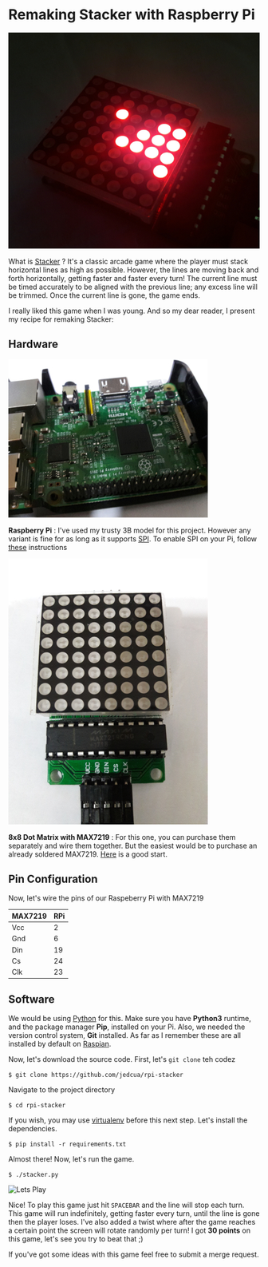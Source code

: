 # Remaking Stacker with Raspberry Pi

![Preview](../img/rpi-stacker/preview.jpg)

What is [Stacker](https://en.wikipedia.org/wiki/Stacker_(arcade_game)) ? It's a classic arcade game where the player must stack horizontal lines as high as possible. However, the lines are moving back and forth horizontally, getting faster and faster every turn! The current line must be timed accurately to be aligned with the previous line; any excess line will be trimmed. Once the current line is gone, the game ends.

I really liked this game when I was young. And so my dear reader, I present my recipe for remaking Stacker:

## Hardware
![Raspberry Pi](../img/rpi-stacker/raspberry-pi.jpg)

**Raspberry Pi** : I've used my trusty 3B model for this project. However any variant is fine for as long as it supports [SPI](https://www.raspberrypi.org/documentation/hardware/raspberrypi/spi/README.md). To enable SPI on your Pi, follow [these](https://learn.sparkfun.com/tutorials/raspberry-pi-spi-and-i2c-tutorial/all#spi-on-pi) instructions

![Dot Matrix](../img/rpi-stacker/dot-matrix.jpg)

**8x8 Dot Matrix with MAX7219** : For this one, you can purchase them separately and wire them together. But the easiest would be to purchase an already soldered MAX7219. [Here](https://www.amazon.com/s?k=max7219) is a good start.

## Pin Configuration
Now, let's wire the pins of our Raspeberry Pi with MAX7219

|MAX7219 |RPi|
|--------|---|
|Vcc     |  2|
|Gnd     |  6|
|Din     | 19|
|Cs      | 24|
|Clk     | 23|


## Software
We would be using [Python](https://www.python.org/) for this. Make sure you have **Python3** runtime, and the package manager **Pip**, installed on your Pi. Also, we needed the version control system, **Git** installed. As far as I remember these are all installed by default on [Raspian](https://www.raspberrypi.org/downloads/raspbian).

Now, let's download the source code. First, let's `git clone` teh codez

```
$ git clone https://github.com/jedcua/rpi-stacker
```

Navigate to the project directory
```
$ cd rpi-stacker
```

If you wish, you may use [virtualenv](/articles/virtualenv) before this next step. Let's install the dependencies.
```
$ pip install -r requirements.txt
```

Almost there! Now, let's run the game.
```
$ ./stacker.py
```

![Lets Play](../img/rpi-stacker/play.gif)

Nice! To play this game just hit `SPACEBAR` and the line will stop each turn. This game will run indefinitely, getting faster every turn, until the line is gone then the player loses. I've also added a twist where after the game reaches a certain point the screen will rotate randomly per turn! I got **30 points** on this game, let's see you try to beat that ;)

If you've got some ideas with this game feel free to submit a merge request.